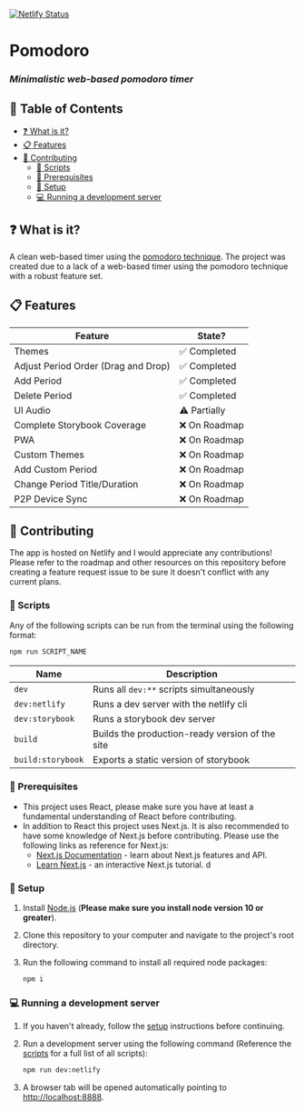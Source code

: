 [![Netlify Status](https://api.netlify.com/api/v1/badges/e2adee17-47e6-427e-a83e-a6eeb9d01cb3/deploy-status)](https://app.netlify.com/sites/pomodoro-jacob-shuman/deploys)

# Pomodoro

### _Minimalistic web-based pomodoro timer_

## :triangular_flag_on_post: Table of Contents

- [:question: What is it?](#what-is-it)
- [:clipboard: Features](#features)
- [:speech_balloon: Contributing](#contributing)
  - [:electric_plug: Scripts](#scripts)
  - [:toolbox: Prerequisites](#prerequisites)
  - [:wrench: Setup](#setup)
  - [:computer: Running a development server](#running-a-development-server)

<a id='what-is-it'/>

## :question: What is it?

A clean web-based timer using the [pomodoro technique](https://en.wikipedia.org/wiki/Pomodoro_Technique). The project was created due to a lack of a web-based timer using the pomodoro technique with a robust feature set.

<a id='features'/>

## :clipboard: Features

| Feature                             | State?                       |
| ----------------------------------- | ---------------------------- |
| Themes                              | :white_check_mark: Completed |
| Adjust Period Order (Drag and Drop) | :white_check_mark: Completed |
| Add Period                          | :white_check_mark: Completed |
| Delete Period                       | :white_check_mark: Completed |
| UI Audio                            | :warning: Partially          |
| Complete Storybook Coverage         | :x: On Roadmap               |
| PWA                                 | :x: On Roadmap               |
| Custom Themes                       | :x: On Roadmap               |
| Add Custom Period                   | :x: On Roadmap               |
| Change Period Title/Duration        | :x: On Roadmap               |
| P2P Device Sync                     | :x: On Roadmap               |

<a id='contributing'/>

## :speech_balloon: Contributing

The app is hosted on Netlify and I would appreciate any contributions! Please refer to the roadmap and other resources on this repository before creating a feature request issue to be sure it doesn't conflict with any current plans.

<a id='scripts'/>

### :electric_plug: Scripts

Any of the following scripts can be run from the terminal using the following format:

```bash
npm run SCRIPT_NAME
```

| Name              | Description                                     |
| ----------------- | ----------------------------------------------- |
| `dev`             | Runs all `dev:**` scripts simultaneously        |
| `dev:netlify`     | Runs a dev server with the netlify cli          |
| `dev:storybook`   | Runs a storybook dev server                     |
| `build`           | Builds the production-ready version of the site |
| `build:storybook` | Exports a static version of storybook           |

<a id='prerequisites'/>

### :toolbox: Prerequisites

- This project uses React, please make sure you have at least a fundamental understanding of React before contributing.
- In addition to React this project uses Next.js. It is also recommended to have some knowledge of Next.js before contributing. Please use the following links as reference for Next.js:
  - [Next.js Documentation](https://nextjs.org/docs) - learn about Next.js features and API.
  - [Learn Next.js](https://nextjs.org/learn) - an interactive Next.js tutorial.
    d

<a id='setup'/>

### :wrench: Setup

1. Install [Node.js](https://nodejs.org/en/) (**Please make sure you install node version 10 or greater**).

2. Clone this repository to your computer and navigate to the project's root directory.

3. Run the following command to install all required node packages:
   ```bash
   npm i
   ```

<a id='running-a-development-server'/>

### :computer: Running a development server

1. If you haven't already, follow the [setup](#setup) instructions before continuing.

2. Run a development server using the following command (Reference the [scripts](#scripts) for a full list of all scripts):

   ```bash
   npm run dev:netlify
   ```

3. A browser tab will be opened automatically pointing to [http://localhost:8888](http://localhost:8888).
